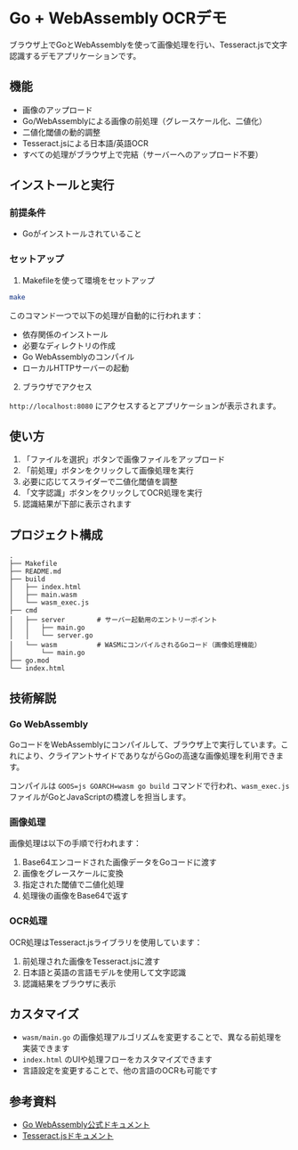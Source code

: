 # Go + WebAssembly OCRデモ

ブラウザ上でGoとWebAssemblyを使って画像処理を行い、Tesseract.jsで文字認識するデモアプリケーションです。

## 機能

- 画像のアップロード
- Go/WebAssemblyによる画像の前処理（グレースケール化、二値化）
- 二値化閾値の動的調整
- Tesseract.jsによる日本語/英語OCR
- すべての処理がブラウザ上で完結（サーバーへのアップロード不要）

## インストールと実行

### 前提条件

- Goがインストールされていること

### セットアップ

1. Makefileを使って環境をセットアップ

```bash
make
```

このコマンド一つで以下の処理が自動的に行われます：
- 依存関係のインストール
- 必要なディレクトリの作成
- Go WebAssemblyのコンパイル
- ローカルHTTPサーバーの起動

2. ブラウザでアクセス

`http://localhost:8080` にアクセスするとアプリケーションが表示されます。

## 使い方

1. 「ファイルを選択」ボタンで画像ファイルをアップロード
2. 「前処理」ボタンをクリックして画像処理を実行
3. 必要に応じてスライダーで二値化閾値を調整
4. 「文字認識」ボタンをクリックしてOCR処理を実行
5. 認識結果が下部に表示されます

## プロジェクト構成

```
.
├── Makefile
├── README.md
├── build
│   ├── index.html
│   ├── main.wasm
│   └── wasm_exec.js
├── cmd
│   ├── server        # サーバー起動用のエントリーポイント
│   │   ├── main.go
│   │   └── server.go
│   └── wasm          # WASMにコンパイルされるGoコード（画像処理機能）
│       └── main.go
├── go.mod
└── index.html
```

## 技術解説

### Go WebAssembly

GoコードをWebAssemblyにコンパイルして、ブラウザ上で実行しています。これにより、クライアントサイドでありながらGoの高速な画像処理を利用できます。

コンパイルは `GOOS=js GOARCH=wasm go build` コマンドで行われ、`wasm_exec.js` ファイルがGoとJavaScriptの橋渡しを担当します。

### 画像処理

画像処理は以下の手順で行われます：

1. Base64エンコードされた画像データをGoコードに渡す
2. 画像をグレースケールに変換
3. 指定された閾値で二値化処理
4. 処理後の画像をBase64で返す

### OCR処理

OCR処理はTesseract.jsライブラリを使用しています：

1. 前処理された画像をTesseract.jsに渡す
2. 日本語と英語の言語モデルを使用して文字認識
3. 認識結果をブラウザに表示

## カスタマイズ

- `wasm/main.go` の画像処理アルゴリズムを変更することで、異なる前処理を実装できます
- `index.html` のUIや処理フローをカスタマイズできます
- 言語設定を変更することで、他の言語のOCRも可能です

## 参考資料

- [Go WebAssembly公式ドキュメント](https://golang.org/doc/go1.11#wasm)
- [Tesseract.jsドキュメント](https://github.com/naptha/tesseract.js)
